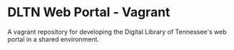 # DLTN Web Portal - Vagrant

A vagrant repository for developing the Digital Library of Tennessee's web portal in a shared environment.